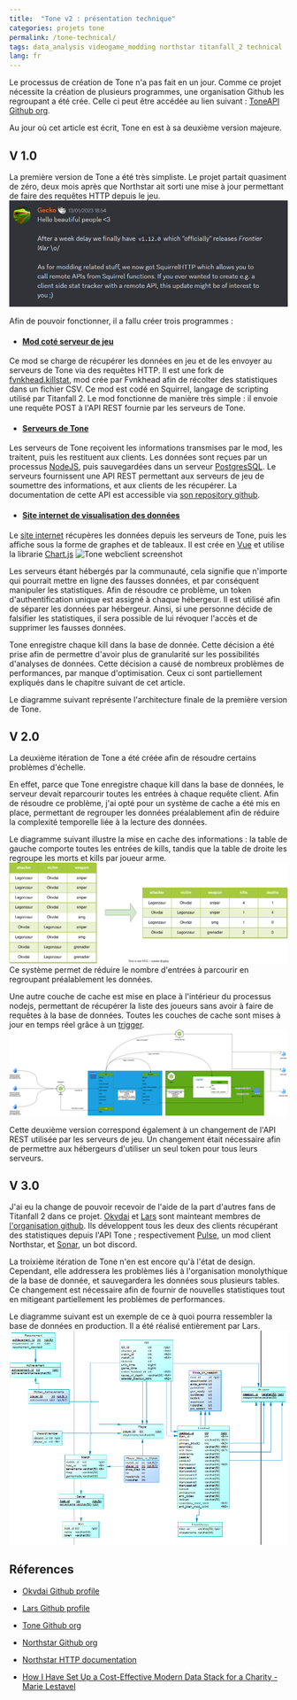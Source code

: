 ```yaml
---
title:  "Tone v2 : présentation technique"
categories: projets tone
permalink: /tone-technical/
tags: data_analysis videogame_modding northstar titanfall_2 technical
lang: fr
---
```

Le processus de création de Tone n'a pas fait en un jour. Comme ce projet nécessite la création de plusieurs programmes, une organisation Github les regroupant a été crée. Celle ci peut être accédée au lien suivant :  [ToneAPI Github org][Github].

Au jour où cet article est écrit, Tone en est à sa deuxième version majeure.
## V 1.0
La première version de Tone a été très simpliste. Le projet partait quasiment de zéro, deux mois après que Northstar ait sorti une mise à jour permettant de faire des requêtes HTTP depuis le jeu.
![Announement de la mise à jour permettant les requêtes HTTP](/assets/images/Northstar%20HTTP%20announcement.png)

Afin de pouvoir fonctionner, il a fallu créer trois programmes : 
* #### [Mod coté serveur de jeu][Tone_servermod]
Ce mod se charge de récupérer les données en jeu et de les envoyer au serveurs de Tone via des requêtes HTTP.
Il est une fork de [fvnkhead.killstat], mod crée par Fvnkhead afin de récolter des statistiques dans un fichier CSV. 
Ce mod est codé en Squirrel, langage de scripting utilisé par Titanfall 2.
Le mod fonctionne de manière très simple : il envoie une requête POST à l'API REST fournie par les serveurs de Tone.

* #### [Serveurs de Tone][Tone_backend]
Les serveurs de Tone reçoivent les informations transmises par le mod, les traitent, puis les restituent aux clients.
Les données sont reçues par un processus [NodeJS], puis sauvegardées dans un serveur [PostgresSQL][Postgres].
Le serveurs fournissent une API REST permettant aux serveurs de jeu de soumettre des informations, et aux clients de les récupérer. La documentation de cette API est accessible via [son repository github][Tone_backend].

* #### [Site internet de visualisation des données][Tone_webclient]
Le [site internet][Tone_webclient] récupères les données depuis les serveurs de Tone, puis les affiche sous la forme de graphes et de tableaux.
Il est crée en [Vue][VueJS] et utilise la librarie [Chart.js][ChartJS]
![Tone webclient screenshot][Tone_og]

Les serveurs étant hébergés par la communauté, cela signifie que n'importe qui pourrait mettre en ligne des fausses données, et par conséquent manipuler les statistiques.
Afin de résoudre ce problème, un token d'authentification unique est assigné à chaque hébergeur. Il est utilisé afin de séparer les données par hébergeur. Ainsi, si une personne décide de falsifier les statistiques, il sera possible de lui révoquer l'accès et de supprimer les fausses données.

Tone enregistre chaque kill dans la base de donnée. Cette décision a été prise afin de permettre d'avoir plus de granularité sur les possibilités d'analyses de données.
Cette décision a causé de nombreux problèmes de performances, par manque d'optimisation. Ceux ci sont partiellement expliqués dans le chapitre suivant de cet article.

Le diagramme suivant représente l'architecture finale de la première version de Tone.
<object style="max-width:100%" data="{{site.baseurl}}/assets/images/diagram-tone-v1-fr.svg" type="image/svg+xml" class="mailicon"></object>


## V 2.0
La deuxième itération de Tone a été créée afin de résoudre certains problèmes d'échelle.

En effet, parce que Tone enregistre chaque kill dans la base de données, le serveur devait reparcourir toutes les entrées à chaque requête client.
Afin de résoudre ce problème, j'ai opté pour un système de cache a été mis en place, permettant de regrouper les données préalablement afin de réduire la complexité temporelle liée à la lecture des données.

Le diagramme suivant illustre la mise en cache des informations : la table de gauche comporte toutes les entrées de kills, tandis que la table de droite les regroupe les morts et kills par joueur arme.
![Tone v2 diagram](/assets/images/tone-v2-caching.svg)
Ce système permet de réduire le nombre d'entrées à parcourir en regroupant préalablement les données.

Une autre couche de cache est mise en place à l'intérieur du processus nodejs, permettant de récupérer la liste des joueurs sans avoir à faire de requêtes à la base de données.
Toutes les couches de cache sont mises à jour en temps réel grâce à un [trigger][Postgres_trigger].
![Tone v2 diagram](/assets/images/diagram-tone-v2-en.png)

Cette deuxième version correspond également à un changement de l'API REST utilisée par les serveurs de jeu. Un changement était nécessaire afin de permettre aux hébergeurs d'utiliser un seul token pour tous leurs serveurs. 

## V 3.0
J'ai eu la change de pouvoir recevoir de l'aide de la part d'autres fans de Titanfall 2 dans ce projet. [Okvdai] et [Lars] sont mainteant membres de  [l'organisation github][Github].
Ils développent tous les deux des clients récupérant des statistiques depuis l'API Tone ; respectivement [Pulse], un mod client Northstar, et [Sonar], un bot discord.

La troixième itération de Tone n'en est encore qu'à l'état de design. Cependant, elle addressera les problèmes liés à l'organisation monolythique de la base de donnée, et sauvegardera les données sous plusieurs tables. Ce changement est nécessaire afin de fournir de nouvelles statistiques tout en mitigeant partiellement les problèmes de performances.

Le diagramme suivant est un exemple de ce à quoi pourra ressembler la base de données en production. Il a été réalisé entièrement par Lars.
![Tone v3 diagram](/assets/images/Tone-v3-model.png)

## Réferences
- [Okvdai Github profile][Okvdai]
- [Lars Github profile][Lars]
- [Tone Github org](https://github.com/ToneAPI)
- [Northstar Github org](https://github.com/R2Northstar)
- [Northstar HTTP documentation](https://r2northstar.readthedocs.io/en/latest/reference/northstar/httprequests.html)

- [How I Have Set Up a Cost-Effective Modern Data Stack for a Charity - Marie Lestavel](https://medium.com/@marielestavel/how-i-have-set-up-a-cost-effective-modern-data-stack-for-a-charity-3fe7e7c9162)

[Github]: https://github.com/ToneAPI
[fvnkhead.killstat]: https://github.com/fvnkhead/fvnkhead.killstat
[Tone_servermod]: https://github.com/ToneAPI/ToneAPI_servermod
[Tone_backend]: https://github.com/ToneAPI/ToneAPI_backend
[Tone_webclient]: https://github.com/ToneAPI/ToneAPI_webclient
[Pulse]: https://github.com/ToneAPI/pulse
[Sonar]: https://github.com/ToneAPI/Sonar
[Tone_og]: https://toneapi.github.io/ToneAPI_webclient/og_image.png
[VueJS]: https://vuejs.org/
[ChartJS]: https://www.chartjs.org/
[NodeJS]: https://nodejs.org/en
[Postgres]: https://www.postgresql.org/
[Postgres_trigger]: https://www.postgresql.org/docs/current/sql-createtrigger.html
[Okvdai]: https://github.com/okvdai
[Lars]: https://github.com/iiLarsH